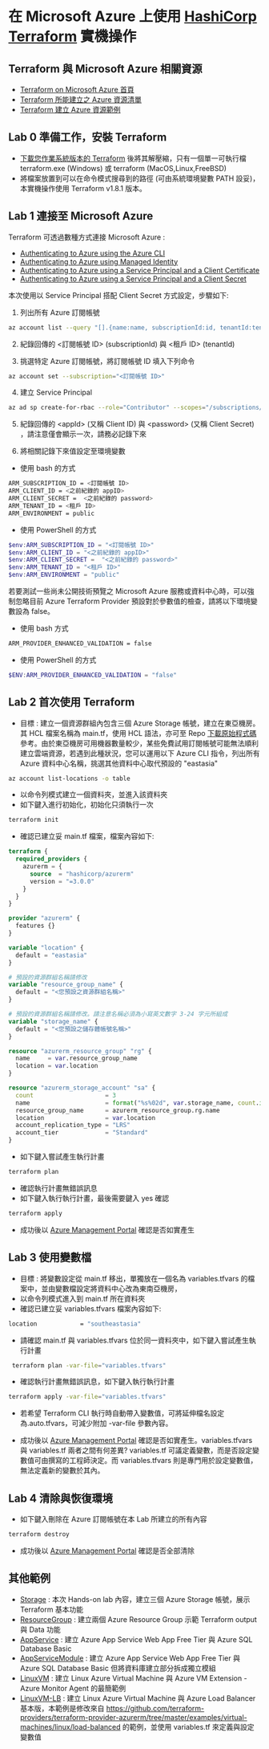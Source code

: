 # 在 Microsoft Azure 上使用 [HashiCorp Terraform](https://www.terraform.io/docs/cli-index.html) 實機操作

## Terraform 與 Microsoft Azure 相關資源
* [Terraform on Microsoft Azure 首頁](https://docs.microsoft.com/zh-tw/azure/terraform/)
* [Terraform 所能建立之 Azure 資源清單](https://registry.terraform.io/browse/modules?provider=azurerm)
* [Terraform 建立 Azure 資源範例](https://github.com/terraform-providers/terraform-provider-azurerm/tree/master/examples)

## Lab 0 準備工作，安裝 Terraform
* [下載您作業系統版本的 Terraform](https://www.terraform.io/downloads.html) 後將其解壓縮，只有一個單一可執行檔 terraform.exe (Windows) 或 terraform (MacOS,Linux,FreeBSD)
* 將檔案放置到可以在命令模式搜尋到的路徑 (可由系統環境變數 PATH 設妥)，本實機操作使用 Terraform v1.8.1 版本。

## Lab 1 連接至 Microsoft Azure
Terraform 可透過數種方式連接 Microsoft Azure :
* [Authenticating to Azure using the Azure CLI](https://registry.terraform.io/providers/hashicorp/azurerm/latest/docs/guides/azure_cli)
* [Authenticating to Azure using Managed Identity](https://registry.terraform.io/providers/hashicorp/azurerm/latest/docs/guides/managed_service_identity)
* [Authenticating to Azure using a Service Principal and a Client Certificate](https://registry.terraform.io/providers/hashicorp/azurerm/latest/docs/guides/service_principal_client_certificate)
* [Authenticating to Azure using a Service Principal and a Client Secret](https://registry.terraform.io/providers/hashicorp/azurerm/latest/docs/guides/service_principal_client_secret)

本次使用以 Service Principal 搭配 Client Secret 方式設定，步驟如下:
1. 列出所有 Azure 訂閱帳號
```bash
az account list --query "[].{name:name, subscriptionId:id, tenantId:tenantId}"
```

2. 紀錄回傳的 <訂閱帳號 ID> (subscriptionId) 與 <租戶 ID> (tenantId)

3. 挑選特定 Azure 訂閱帳號，將訂閱帳號 ID 填入下列命令
```bash
az account set --subscription="<訂閱帳號 ID>"
```

4. 建立 Service Principal 
```bash
az ad sp create-for-rbac --role="Contributor" --scopes="/subscriptions/<訂閱帳號 ID>"
```
5. 紀錄回傳的 \<appId>  (又稱 Client ID) 與 \<password> (又稱 Client Secret) ，請注意僅會顯示一次，請務必記錄下來

6. 將相關記錄下來值設定至環境變數

* 使用 bash 的方式
```bash
ARM_SUBSCRIPTION_ID = <訂閱帳號 ID>
ARM_CLIENT_ID = <之前紀錄的 appID>
ARM_CLIENT_SECRET =  <之前紀錄的 password>
ARM_TENANT_ID = <租戶 ID>
ARM_ENVIRONMENT = public
```
* 使用 PowerShell 的方式

```powershell
$env:ARM_SUBSCRIPTION_ID = "<訂閱帳號 ID>"
$env:ARM_CLIENT_ID = "<之前紀錄的 appID>"
$env:ARM_CLIENT_SECRET =  "<之前紀錄的 password>"
$env:ARM_TENANT_ID = "<租戶 ID>"
$env:ARM_ENVIRONMENT = "public"
```
若要測試一些尚未公開技術預覽之 Microsoft Azure 服務或資料中心時，可以強制忽略目前 Azure Terraform Provider 預設對於參數值的檢查，請將以下環境變數設為 false。

* 使用 bash 方式
```bash
ARM_PROVIDER_ENHANCED_VALIDATION = false
```
* 使用 PowerShell 的方式
```powershell
$ENV:ARM_PROVIDER_ENHANCED_VALIDATION = "false"
```


## Lab 2 首次使用 Terraform

* 目標 : 建立一個資源群組內包含三個 Azure Storage 帳號，建立在東亞機房。其 HCL 檔案名稱為 main.tf，使用 HCL 語法，亦可至 Repo [下載原始程式碼](https://github.com/tomleetaiwan/Terraform-Hands-on-lab/tree/master/Storage) 參考。由於東亞機房可用機器數量較少，某些免費試用訂閱帳號可能無法順利建立雲端資源，若遇到此種狀況，您可以運用以下 Azure CLI 指令，列出所有 Azure 資料中心名稱，挑選其他資料中心取代預設的 "eastasia"
```bash
az account list-locations -o table
``` 


* 以命令列模式建立一個資料夾，並進入該資料夾
* 如下鍵入進行初始化，初始化只須執行一次
```bash
terraform init 
``` 
* 確認已建立妥 main.tf 檔案，檔案內容如下:
```terraform
terraform {
  required_providers {
    azurerm = {
      source  = "hashicorp/azurerm"
      version = "=3.0.0"
    }
  }
}

provider "azurerm" {
  features {}
}

variable "location" {
  default = "eastasia"
}

# 預設的資源群組名稱請修改  
variable "resource_group_name" {
  default = "<您預設之資源群組名稱>"
}

# 預設的資源群組名稱請修改。請注意名稱必須為小寫英文數字 3-24 字元所組成
variable "storage_name" {
  default = "<您預設之儲存體帳號名稱>"
}

resource "azurerm_resource_group" "rg" {
  name     = var.resource_group_name
  location = var.location
}

resource "azurerm_storage_account" "sa" {
  count                    = 3
  name                     = format("%s%02d", var.storage_name, count.index)
  resource_group_name      = azurerm_resource_group.rg.name
  location                 = var.location
  account_replication_type = "LRS"
  account_tier             = "Standard"
}
``` 

* 如下鍵入嘗試產生執行計畫
```bash 
terraform plan 
``` 
* 確認執行計畫無錯誤訊息
* 如下鍵入執行執行計畫，最後需要鍵入 yes 確認
```bash
terraform apply 
```
* 成功後以 [Azure Management Portal](https://portal.azure.com/) 確認是否如實產生

## Lab 3 使用變數檔
* 目標 : 將變數設定從 main.tf 移出，單獨放在一個名為 variables.tfvars 的檔案中，並由變數檔設定將資料中心改為東南亞機房，
* 以命令列模式進入到 main.tf 所在資料夾
* 確認已建立妥 variables.tfvars 檔案內容如下:
```bash
location            = "southeastasia"
```
* 請確認 main.tf 與 variables.tfvars 位於同一資料夾中，如下鍵入嘗試產生執行計畫
```bash
 terraform plan -var-file="variables.tfvars" 
```

* 確認執行計畫無錯誤訊息，如下鍵入執行執行計畫
```bash
terraform apply -var-file="variables.tfvars" 
```
* 若希望 Terraform CLI 執行時自動帶入變數值，可將延伸檔名設定為.auto.tfvars，可減少附加 -var-file 參數內容。

* 成功後以 [Azure Management Portal](https://portal.azure.com/) 確認是否如實產生。variables.tfvars 與 variables.tf 兩者之間有何差異?  variables.tf 可議定義變數，而是否設定變數值可由撰寫的工程師決定。而 variables.tfvars 則是專門用於設定變數值，無法定義新的變數於其內。

## Lab 4 清除與恢復環境
* 如下鍵入刪除在 Azure 訂閱帳號在本 Lab 所建立的所有內容
```bash
terraform destroy
```
* 成功後以 [Azure Management Portal](https://portal.azure.com/) 確認是否全部清除

## 其他範例

* [Storage](https://github.com/tomleetaiwan/Terraform-Hands-on-lab/tree/master/Storage) : 本次 Hands-on lab 內容，建立三個 Azure Storage 帳號，展示 Terraform 基本功能
* [ResourceGroup](https://github.com/tomleetaiwan/Terraform-Hands-on-lab/tree/master/ResourceGroup) : 建立兩個 Azure Resource Group 示範 Terraform output 與 Data 功能
* [AppService](https://github.com/tomleetaiwan/Terraform-Hands-on-lab/tree/master/AppService) : 建立 Azure App Service Web App Free Tier 與 Azure SQL Database Basic
* [AppServiceModule](https://github.com/tomleetaiwan/Terraform-Hands-on-lab/tree/master/AppServiceModule) : 建立 Azure App Service Web App Free Tier 與 Azure SQL Database Basic 但將資料庫建立部分拆成獨立模組
* [LinuxVM](https://github.com/tomleetaiwan/Terraform-Hands-on-lab/tree/master/LinuxVM) : 建立 Linux Azure Virtual Machine 與 Azure VM Extension - Azure Monitor Agent 的最簡範例
* [LinuxVM-LB](https://github.com/tomleetaiwan/Terraform-Hands-on-lab/tree/master/LinuxVM-LB) : 建立 Linux Azure Virtual Machine 與 Azure Load Balancer 基本版，本範例是修改來自 https://github.com/terraform-providers/terraform-provider-azurerm/tree/master/examples/virtual-machines/linux/load-balanced 的範例，並使用 variables.tf 來定義與設定變數值
